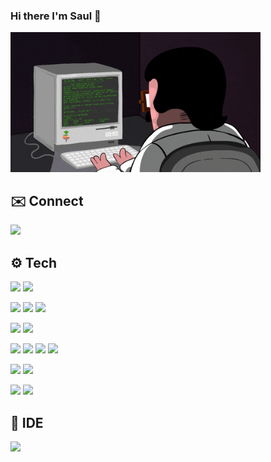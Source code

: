 ### Hi there I'm Saul 👋
<a href="https://github.com/saulsol">
  <img src="./static/KakaoTalk_20230907_201714465.gif" width="400"/>
</a>

## ✉️ Connect
<p>

<a href="https://saulsol.notion.site/About-Me-Saul-Lim-Sol-8ec19969080544c48f7804de038d76b9?pvs=4" target="_blank"><img src="https://img.shields.io/badge/Notion-ECD53F?style=for-the-badge&logo=Notion&logoColor=white"/></a>
  
</p>


## ⚙️ Tech
<p>
<img src="https://img.shields.io/badge/java-007396?style=for-the-badge&logo=java&logoColor=white">
<img src="https://img.shields.io/badge/javascript-F7DF1E?style=for-the-badge&logo=javascript&logoColor=black"> 
</p>
<p>
<img src="https://img.shields.io/badge/Spring-6DB33F?style=for-the-badge&logo=Spring&logoColor=black">
<img src="https://img.shields.io/badge/Spring Boot-6DB33F?style=for-the-badge&logo=Spring Boot&logoColor=black">
<img src="https://img.shields.io/badge/Spring Security-6DB33F?style=for-the-badge&logo=Spring Security&logoColor=black">
</p>
<p>
<img src="https://img.shields.io/badge/Mysql-4479A1?style=for-the-badge&logo=Mysql&logoColor=black">
<img src="https://img.shields.io/badge/mongoDB-47A248?style=for-the-badge&logo=MongoDB&logoColor=white">

</p>
<p>
<img src="https://img.shields.io/badge/AWS-232F3E?style=for-the-badge&logo=amazonaws&logoColor=black">
<img src="https://img.shields.io/badge/EC2-FF9900?style=for-the-badge&logo=amazonec2&logoColor=black">
<img src="https://img.shields.io/badge/RDS-527FFF?style=for-the-badge&logo=amazonrds&logoColor=black">
<img src="https://img.shields.io/badge/amazons3-569A31?style=for-the-badge&logo=amazons3&logoColor=black">
  
</p>
<p>
<img src="https://img.shields.io/badge/Redis-DC382D?style=for-the-badge&logo=redis&logoColor=black">
<img src="https://img.shields.io/badge/Docker-2496ED?style=for-the-badge&logo=Docker&logoColor=black">
  
</p>
<p>
<img src="https://img.shields.io/badge/Git-F05032?style=for-the-badge&logo=Git&logoColor=black"> 
<img src="https://img.shields.io/badge/GitHub-181717?style=for-the-badge&logo=GitHub&logoColor=black"> 
</p>

## 🔧 IDE
<p>
<img src="https://img.shields.io/badge/IntelliJ IDEA-000000?style=for-the-badge&logo=IntelliJ IDEA&logoColor=white">
</p>


